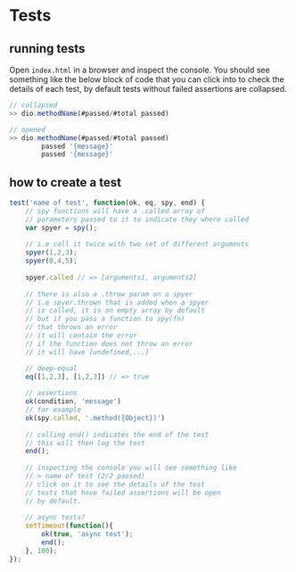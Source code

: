 # Tests



## running tests

Open `index.html` in a browser and inspect the console.
You should see something like the below block of code that you can click into to check the details of each test, by default tests without failed assertions are collapsed.

```javascript
// collapsed
>> dio.methodName(#passed/#total passed)

// opened
>> dio.methodName(#passed/#total passed)
        passed '{message}'
        passed '{message}'
```


## how to create a test

```javascript
test('name of test', function(ok, eq, spy, end) {
	// spy functions will have a .called array of
	// parameters passed to it to indicate they where called
	var spyer = spy();
	
	// i.e call it twice with two set of different arguments
	spyer(1,2,3);
	spyer(0,4,5);
	
	spyer.called // => [arguments1, arguments2]
	
	// there is also a .throw param on a spyer
	// i.e spyer.thrown that is added when a spyer
	// is called, it is an empty array by default
	// but if you pass a function to spy(fn)
	// that throws an error
	// it will contain the error
	// if the function does not throw an error
	// it will have [undefined,...]

	// deep-equal
	eq([1,2,3], [1,2,3]) // => true
	
	// assertions
	ok(condition, 'message')
	// for example
	ok(spy.called, '.method({Object})')
	
	// calling end() indicates the end of the test
	// this will then log the test
	end();
	
	// inspecting the console you will see something like
	// > name of test (2/2 passed)
	// click on it to see the details of the test
	// tests that have failed assertions will be open
	// by default.
	
	// async tests?
	setTimeout(function(){
		ok(true, 'async test');
		end();
	}, 100);
});
```
